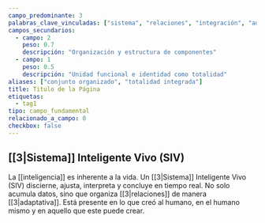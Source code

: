 ```yaml
---
campo_predominante: 3
palabras_clave_vinculadas: ["sistema", "relaciones", "integración", "adaptativo"]
campos_secundarios:
  - campo: 2
    peso: 0.7
    descripción: "Organización y estructura de componentes"
  - campo: 1
    peso: 0.5
    descripción: "Unidad funcional e identidad como totalidad"
aliases: ["conjunto organizado", "totalidad integrada"]
title: Titulo de la Página
etiquetas:
  - tag1
tipo: campo_fundamental
relacionado_a_campo: 0
checkbox: false
---
```

## [[3|Sistema]] Inteligente Vivo (SIV)

La [[inteligencia]] es inherente a la vida. Un [[3|Sistema]] Inteligente Vivo (SIV) discierne, ajusta, interpreta y concluye en tiempo real. No solo acumula datos, sino que organiza [[3|relaciones]] de manera [[3|adaptativa]]. Está presente en lo que creó al humano, en el humano mismo y en aquello que este puede crear.

